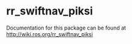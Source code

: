 # rr_swiftnav_piksi
Documentation for this package can be found at http://wiki.ros.org/rr_swiftnav_piksi



